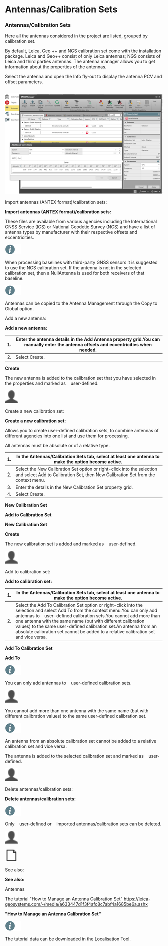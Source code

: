 # Antennas/Calibration Sets

### Antennas/Calibration Sets

Here all the antennas considered in the project are listed, grouped by calibration set.

By default, Leica, Geo ++ and NGS calibration set come with the installation package. Leica and Geo++ consist of only Leica antennas; NGS consists of Leica and third parties antennas. The antenna manager allows you to get information about the properties of the antennas.

Select the antenna and open the Info fly-out to display the antenna PCV and offset parameters.

|  |  |
| --- | --- |

![Image](graphics/00528017.jpg)

Import antennas (ANTEX format)/calibration sets:

**Import antennas (ANTEX format)/calibration sets:**

These files are available from various agencies including the International GNSS Service (IGS) or National Geodetic Survey (NGS) and have a list of antenna types by manufacturer with their respective offsets and eccentricities.

![Image](./data/icons/note.gif)

When processing baselines with third-party GNSS sensors it is suggested to use the NGS calibration set. If the antenna is not in the selected calibration set, then a NullAntenna is used for both receivers of that baseline.

![Image](./data/icons/note.gif)

Antennas can be copied to the Antenna Management through the Copy to Global option.

Add a new antenna:

**Add a new antenna:**

| 1. | Enter the antenna details in the Add Antenna property grid.You can manually enter the antenna offsets and eccentricities when needed. |
| --- | --- |
| 2. | Select Create. |

**Create**

The new antenna is added to the calibration set that you have selected in the properties and marked as    user-defined.

![Image](graphics/00466617.jpg)

Create a new calibration set:

**Create a new calibration set:**

Allows you to create user-defined calibration sets, to combine antennas of different agencies into one list and use them for processing.

All antennas must be absolute or of a relative type.

| 1. | In the Antennas/Calibration Sets tab, select at least one antenna to make the option become active. |
| --- | --- |
| 2. | Select the New Calibration Set option or right-click into the selection and select Add to Calibration Set, then New Calibration Set from the context menu. |
| 3. | Enter the details in the New Calibration Set property grid. |
| 4. | Select Create. |

**New Calibration Set**

**Add to Calibration Set**

**New Calibration Set**

**Create**

The new calibration set is added and marked as    user-defined.

![Image](graphics/00466617.jpg)

Add to calibration set:

**Add to calibration set:**

| 1. | In the Antennas/Calibration Sets tab, select at least one antenna to make the option become active. |
| --- | --- |
| 2. | Select the Add To Calibration Set option or right-click into the selection and select Add To from the context menu.You can only add antennas to    user-defined calibration sets.You cannot add more than one antenna with the same name (but with different calibration values) to the same user-defined calibration set.An antenna from an absolute calibration set cannot be added to a relative calibration set and vice versa. |

**Add To Calibration Set**

**Add To**

![Image](./data/icons/note.gif)

You can only add antennas to    user-defined calibration sets.

![Image](graphics/00466617.jpg)

You cannot add more than one antenna with the same name (but with different calibration values) to the same user-defined calibration set.

![Image](./data/icons/note.gif)

An antenna from an absolute calibration set cannot be added to a relative calibration set and vice versa.

The antenna is added to the selected calibration set and marked as    user-defined.

![Image](graphics/00466617.jpg)

Delete antennas/calibration sets:

**Delete antennas/calibration sets:**

![Image](./data/icons/note.gif)

Only    user-defined or    imported antennas/calibration sets can be deleted.

![Image](graphics/00466617.jpg)

![Image](graphics/00468444.jpg)

See also:

**See also:**

Antennas

The tutorial "How to Manage an Antenna Calibration Set" https://leica-geosystems.com/-/media/a633447d1f3f4afc8c7abf4a1685be6a.ashx

**"How to Manage an Antenna Calibration Set"**

![Image](./data/icons/note.gif)

The tutorial data can be downloaded in the Localisation Tool.

